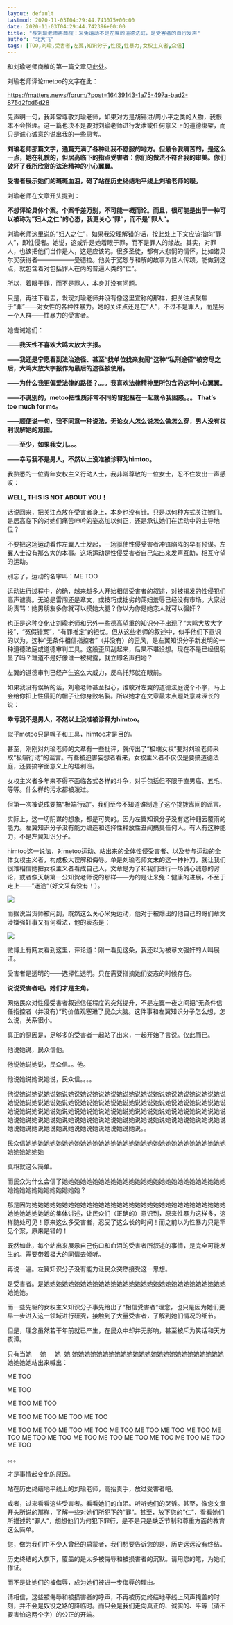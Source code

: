 ```yaml
---
layout: default
Lastmod: 2020-11-03T04:29:44.743075+00:00
date: 2020-11-03T04:29:44.742396+00:00
title: "与刘瑜老师再商榷：米兔运动不是左翼的道德法庭，是受害者的自行发声"
author: "北大飞"
tags: [TOO,刘瑜,受害者,左翼,知识分子,性侵,性暴力,女权主义者,众信]
---
```


和刘瑜老师商榷的第一篇文章见[此处](http://mp.weixin.qq.com/s?__biz=MzA3MDcyMDgxMg==&mid=2456670426&idx=1&sn=ceadba2dca8b8f296642b4668f93a590&chksm=88a1fc99bfd6758fc63ee66da403fe5edd4f8745b254fe4af6de07011e2ae97f750fab9af12b&scene=21#wechat_redirect)。

刘瑜老师评论metoo的文字在此：

https://matters.news/forum/?post=16439143-1a75-497a-bad2-875d2fcd5d28

先声明一句，我非常尊敬刘瑜老师，如果对方是胡锡进/周小平之类的人物，我根本不会搭理。这一篇也决不是要对刘瑜老师进行发泄或任何意义上的道德绑架，而只是诚心诚意的说出我的一些思考。

**刘瑜老师那篇文字，通篇充满了各种让我不舒服的地方。但最令我痛苦的，是这么一点，她在礼貌的，但居高临下的指点受害者：你们的做法不符合我的审美。你们破坏了我所欣赏的法治精神的小心翼翼。**

**受害者展示她们的斑斑血泪，碍了站在历史终结地平线上刘瑜老师的眼。**

刘瑜老师在文章开头提到：

**不想评论具体个案。个案千差万别，不可能一概而论。而且，很可能是出于一种可以被称为”妇人之仁”的心态，我更关心“罪“，而不是”罪人”。**

刘瑜老师这里说的“妇人之仁”，如果我没理解错的话，按此处上下文应该指向“罪人”，即性侵者。她说，这或许是她着眼于罪，而不是罪人的缘故。其实，对罪人，也该把他们当作是人，这是应该的。很多圣徒，都有大悲悯的情怀。比如诺贝尔奖获得者——————曼德拉。他关于宽恕与和解的故事为世人传颂。能做到这点，就包含着对包括罪人在内的普遍人类的“仁”。

所以，着眼于罪，而不是罪人，本身并没有问题。

只是，再往下看去，发现刘瑜老师并没有像这里宣称的那样，把关注点聚焦于“罪”——对女性的各种性暴力。她的关注点还是在“人”，不过不是罪人，而是另一个人群——性暴力的受害者。

她告诫她们：

**——我天性不喜欢大鸣大放大字报。**

**——我还是宁愿看到法治途径、甚至“找单位找亲友闹“这种“私刑途径”被穷尽之后，大鸣大放大字报作为最后的途径被使用。**

**——为什么我更偏爱法律的路径？。。。我喜欢法律精神里所包含的这种小心翼翼。**

**——不说别的，metoo把性质非常不同的冒犯捆在一起就令我困惑。。。 That’s too much for me。**

**——顺便说一句，我不同意一种说法，无论女人怎么说怎么做怎么穿，男人没有权利误解她的意图。**

**——至少，如果我女儿。。。**

**——幸亏我不是男人，不然以上没准被诊释为himtoo。**

我熟悉的一位青年女权主义行动人士，我非常尊敬的一位女士，忍不住发出一声感叹：

**WELL, THIS IS NOT ABOUT YOU！**

话说回来，把关注点放在受害者身上，本身也没有错。只是以何种方式关注她们。是居高临下的对她们痛苦呻吟的姿态加以纠正，还是承认她们在运动中的主导地位？

不要把这场运动看作左翼人士发起，一场驱使性侵受害者冲锋陷阵的早有预谋。左翼人士没有那么大的本事。这场运动是性侵受害者自己站出来发声互助，相互守望的运动。

别忘了，运动的名字叫：ME TOO

运动进行过程中，的确，越来越多人开始相信受害者的叙述，对被揭发的性侵犯们高声谴责。无论是雷闯还是章文，或技巧或拙劣的荡妇羞辱已经没有市场。大家纷纷责骂：她男朋友多你就可以摸她大腿？你以为你是她恋人就可以强奸？

也正是这种变化让刘瑜老师和另外一些德高望重的知识分子出现了“大鸣大放大字报”，“冤假错案”，“有罪推定”的担忧。但从这些老师的叙述中，似乎他们下意识的以为，这种“无条件相信指控者”（并没有）的歪风，是左翼知识分子新发明的一种道德法庭或道德审判工具。这股歪风刮起来，后果不堪设想。现在不是已经很明显了吗？难道不是好像谁一被揭露，就立即名声扫地？

左翼的道德审判已经产生这么大威力，反乌托邦就在眼前。

如果我没有误解的话，刘瑜老师甚至担心，谁敢对左翼的道德法庭说个不字，马上会给你扣上性侵犯的帽子让你身败名裂。所以她才在文章最末点题处意味深长的说：

**幸亏我不是男人，不然以上没准被诊释为himtoo。**

似乎metoo只是幌子和工具，himtoo才是目的。

甚至，刚刚对刘瑜老师的文章有一些批评，就传出了“极端女权”要对刘瑜老师采取“极端行动”的谣言。有些被迫害妄想者看来，女权主义者不仅仅是要搞道德法庭，还要搞字面意义上的塔利班。

女权主义者多年来不得不面临各式各样的斗争，对手包括但不限于直男癌、五毛、等等。什么样的污水都被泼过。

但第一次被说成要搞“极端行动”。我们至今不知道谁制造了这个挑拨离间的谣言。

实际上，这一切阴谋的想象，都是可笑的。因为左翼知识分子没有这种翻云覆雨的能力。左翼知识分子没有能力编造和选择性释放性丑闻搞臭任何人。有人有这种能力，不是左翼知识分子。

himtoo这一说法，对metoo运动、站出来的全体性侵受害者、以及参与运动的全体女权主义者，构成极大误解和侮辱。单是刘瑜老师文末的这一神补刀，就让我们很难相信她把女权主义者看成自己人，文章是为了和我们进行一场诚心诚意的讨论，或者像天朝第一公知贺老师说的那样——为的是让米兔：健康的进展，不至于走上——”迷途“（好文采有没有！）。

![](https://images.weserv.nl/?url=https%3A//mmbiz.qpic.cn/mmbiz_jpg/kbqexlSQD1NljDtmicDWFbORHP0mfyst6ZGrsBC9mWHoS5ibaOK0EAsojzW73dIIEDiaG1SF9bpaotepGXh8goY4g/640%3Fwx_fmt%3Djpeg)

而据说当贺师被问到，既然这么关心米兔运动，他对于被爆出的他自己的哥们章文涉嫌强奸事又有何看法，他的表态是：  

![](https://images.weserv.nl/?url=https%3A//mmbiz.qpic.cn/mmbiz_jpg/kbqexlSQD1NljDtmicDWFbORHP0mfyst6XTPdAqAvzQcoEocZfUnM935CySchp28oHQicnib7VpGJZWzeLVftcD4Q/640%3Fwx_fmt%3Djpeg)

微博上有网友看到这里，评论道：刚一看见这条，我还以为被章文强奸的人叫展江。

受害者是透明的——选择性透明。只在需要指摘她们姿态的时候存在。

**说说受害者吧。她们才是主角。**

网络民众对性侵受害者叙述信任程度的突然提升，不是左翼一夜之间把“无条件信任指控者（并没有）”的价值观塞进了民众大脑。这件事和左翼知识分子怎么想，怎么说，关系很小。

真正的原因是，足够多的受害者一起站了出来，一起开始了言说。仅此而已。

他说她说，民众信他。

他说她说她说，民众信。。他。

他说她说她说她说，民众信。。。。

他说她说她说她说她说她说她说她说她说她说她说她说她说她说她说她说她说她说她说她说她说她说她说她说她说她说她说她说她说她说她说她说她说她说她说她说她说她说她说她说她说她说她说她说她说她说她说她说她说她说她说她说她说她说她说她说她说她说她说她说她说她说她说她说她说她说她说她说她说她说她说她说她说她说她说她说她说她说她说她说她说她说她说。。

民众信她她她她她她她她她她她她她她她她她她她她她她她她她她她她她她她她她她她她她她她

真相就这么简单。

而民众为什么会信了她她她她她她她她她她她她她她她她她她她她她她她她她她她她她她她她她她她她她她她？

那是因为她她她她她她她她她她她她她她她她她她她她她她她她她她她她她她她她她她她她她她她的集体讲述，让民众们（正确的）意识到，原来性暴力这样多，这样随处可见！原来这么多受害者，忍受了这么长的时间！而之前以为性暴力只是罕见个案，原来是错的！

既然如此，每个站出来展示自己伤口和血泪的受害者所叙述的事情，是完全可能发生的。需要带着极大的同情去倾听。

再说一遍。左翼知识分子没有能力让民众突然接受这一思想。

是受害者。是她她她她她她她她她她她她她她她她她她她她她她她她她她她她她她她她她。

而一些先驱的女权主义知识分子事先给出了“相信受害者”理念，也只是因为她们更早一步进入这一领域进行研究，接触到了大量受害者，了解到她们情况的细节。

但是，理念虽然若干年前就已产生，在民众中却并无影响，甚至被斥为笑话和天方夜谭。

只有当她     她     她  她 她她她她她她她她她她她她她她她她她她她她她她她她她她她她她站出来喊出：

ME TOO

ME TOO

ME TOO ME TOO

ME TOO ME TOO ME TOO ME TOO

ME TOO ME TOO ME TOO ME TOO ME TOO ME TOO ME TOO ME TOO ME TOO ME TOO ME TOO ME TOO ME TOO ME TOO ME TOO ME TOO ME TOO ME TOO

。。。

才是事情起变化的原因。

站在历史终结地平线上的刘瑜老师，高抬贵手，放过受害者吧。

或者，过来看看这些受害者。看看她们的血泪。听听她们的哭诉。甚至，像您文章开头所说的那样，了解一些对她们所犯下的“罪”。甚至，放下您的“仁”，看看她们所描述的“罪人”，想想他们为何犯下罪行，是不是只是缺乏节制和尊重方面的教育这么简单。

您，做为我们中不少人曾经的启蒙者，我们想要告诉您的是，历史远远没有终结。

历史终结的大旗下，覆盖的是太多被侮辱和被损害者的沉默。请用您的笔，为她们作证。

而不是让她们的被侮辱，成为她们被进一步侮辱的理由。

请相信，这些被侮辱和被损害者的呼声，不再被历史终结地平线上风声掩盖的时刻，并不会是奴役之路的降临时。而只会是我们走向真正的、诚实的、平等（请不要害怕这两个字）的公正的开端。


